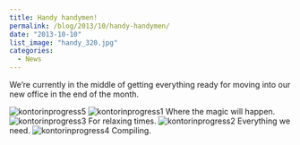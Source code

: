 ```yaml
---
title: Handy handymen!
permalink: /blog/2013/10/handy-handymen/
date: "2013-10-10"
list_image: "handy_320.jpg"
categories:
  - News
---
```


We&#8217;re currently in the middle of getting everything ready for moving into our new office in the end of the month.
<!--more-->

<img src="/img/blog/posts/2013/10/kontorinprogress5.jpg" alt="kontorinprogress5" />

<img src="/img/blog/posts/2013/10/kontorinprogress1.jpg" alt="kontorinprogress1" />
Where the magic will happen.

<img src="/img/blog/posts/2013/10/kontorinprogress3.jpg" alt="kontorinprogress3" />
For relaxing times.

<img src="/img/blog/posts/2013/10/kontorinprogress2.jpg" alt="kontorinprogress2" />
Everything we need.

<img src="/img/blog/posts/2013/10/kontorinprogress4.jpg" alt="kontorinprogress4" />
Compiling.
